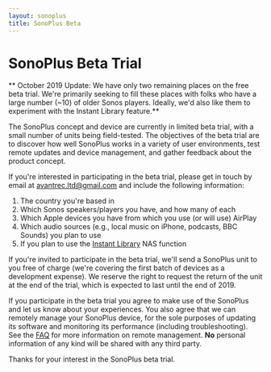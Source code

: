 ```yaml
---
layout: sonoplus
title: SonoPlus Beta
---
```


# SonoPlus Beta Trial

** October 2019 Update: We have only two remaining places on the free beta trial. We're primarily seeking to fill these places with folks who have a large number (~10) of older Sonos players. Ideally, we'd also like them to experiment with the Instant Library feature.**

The SonoPlus concept and device are currently in limited beta trial, with a small number of units being field-tested. The objectives of the beta trial are to discover how well SonoPlus works in a variety of user environments, test remote updates and device management, and gather feedback about the product concept.

If you're interested in participating in the beta trial, please get in touch by email at <a href="mailto:avantrec.ltd@gmail.com">avantrec.ltd@gmail.com</a> and include the following information:

1. The country you're based in
1. Which Sonos speakers/players you have, and how many of each
1. Which Apple devices you have from which you use (or will use) AirPlay
1. Which audio sources (e.g., local music on iPhone, podcasts, BBC Sounds) you plan to use
1. If you plan to use the [Instant Library](instantlibrary) NAS function

If you're invited to participate in the beta trial, we'll send a SonoPlus unit to you free of charge (we're covering the first batch of devices as a development expense). We reserve the right to request the return of the unit at the end of the trial, which is expected to last until the end of 2019.

If you participate in the beta trial you agree to make use of the SonoPlus and let us know about your experiences. You also agree that we can remotely manage your SonoPlus device, for the sole purposes of updating its software and monitoring its performance (including troubleshooting). See the [FAQ](faq.html#remote-management) for more information on remote management. **No** personal information of any kind will be shared with any third party.

Thanks for your interest in the SonoPlus beta trial.